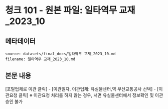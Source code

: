 # 청크 101 - 원본 파일: 일타역무 교재_2023_10

## 메타데이터

```
source: datasets/final_docs/일타역무 교재_2023_10.md
filename: 일타역무 교재_2023_10.md
```

## 본문 내용

[포탈업체로 이관 클릭] - [이관일자,  이관업체: 유실물센터,역 부산교통공사 선택] - [이관요청 클릭]  ※ 이관요청 처리를 하지 않는 경우, 서면 유실물센터에서 정보확인 및 이관승인 불가